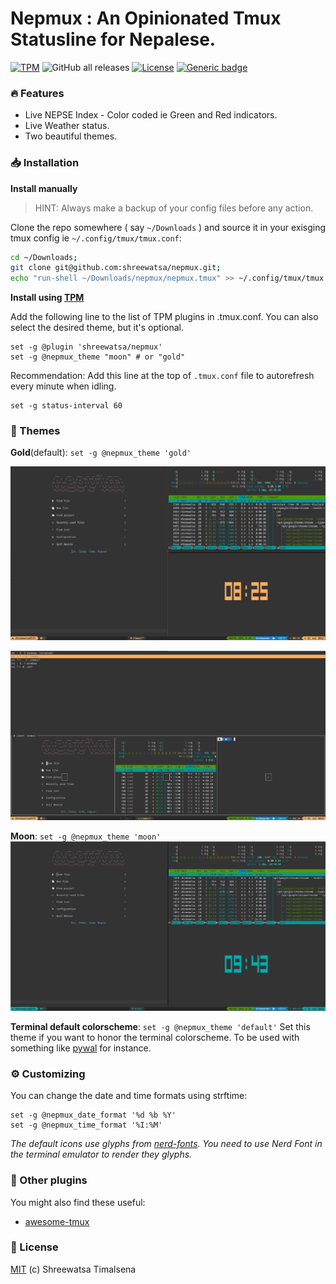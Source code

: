 # Nepmux : An Opinionated Tmux Statusline for Nepalese.

[![TPM](https://img.shields.io/badge/tpm--support-true-blue)](https://github.com/tmux-plugins/tpm)
![GitHub all releases](https://img.shields.io/github/downloads/shreewatsa/nepmux/total?logo=Github&logoColor=%23ff0000)
[![License](https://img.shields.io/badge/License-MIT-brightgreen.svg)](https://github.com/shreewatsa/nepmux/blob/master/LICENSE)
[![Generic badge](https://img.shields.io/badge/Made_with_-love-red.svg)](https://shields.io/)

### :fire: Features 

- Live NEPSE Index - Color coded ie Green and Red indicators.
- Live Weather status.
- Two beautiful themes.

### 📥 Installation

**Install manually**

> HINT: Always make a backup of your config files before any action.

Clone the repo somewhere ( say `~/Downloads` ) and source it in your exisging tmux config ie `~/.config/tmux/tmux.conf`:

```bash
cd ~/Downloads;
git clone git@github.com:shreewatsa/nepmux.git;
echo "run-shell ~/Downloads/nepmux/nepmux.tmux" >> ~/.config/tmux/tmux.conf;
```

**Install using [TPM](https://github.com/tmux-plugins/tpm)**

Add the following line to the list of TPM plugins in .tmux.conf. 
You can also select the desired theme, but it's optional.

```tmux
set -g @plugin 'shreewatsa/nepmux'
set -g @nepmux_theme "moon" # or "gold"
```

Recommendation: Add this line at the top of `.tmux.conf` file to autorefresh every minute when idling.
```tmux
set -g status-interval 60
```

### 🎨 Themes
**Gold**(default): `set -g @nepmux_theme 'gold'`

![screenshot](https://github.com/shreewatsa/i/blob/main/tmux_ss.png)

![screenshot](https://github.com/shreewatsa/i/blob/main/tmux_ss2.png)

**Moon**: `set -g @nepmux_theme 'moon'`
![screenshot](https://github.com/shreewatsa/i/blob/main/tmux_moon.png)

**Terminal default colorscheme**: `set -g @nepmux_theme 'default'`
Set this theme if you want to honor the terminal colorscheme. To be used with
something like [pywal](https://github.com/dylanaraps/pywal) for instance.

### ⚙  Customizing

You can change the date and time formats using strftime:

```tmux
set -g @nepmux_date_format '%d %b %Y'
set -g @nepmux_time_format '%I:%M'
```

*The default icons use glyphs from [nerd-fonts](https://github.com/ryanoasis/nerd-fonts).*
*You need to use Nerd Font in the terminal emulator to render they glyphs.*

### 🔗 Other plugins

You might also find these useful:

- [awesome-tmux](https://github.com/rothgar/awesome-tmux)

### 📃 License

[MIT](https://github.com/shreewatsa/nepmux/blob/master/LICENSE) (c) Shreewatsa Timalsena
